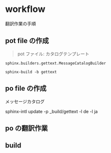 # workflow

翻訳作業の手順

## pot file の作成

> pot ファイル: カタログテンプレート

`sphinx.builders.gettext.MessageCatalogBuilder`

`sphinx-build -b gettext`

## po file の作成

 メッセージカタログ

sphinx-intl update -p _build/gettext -l de -l ja

## po の翻訳作業


## build
